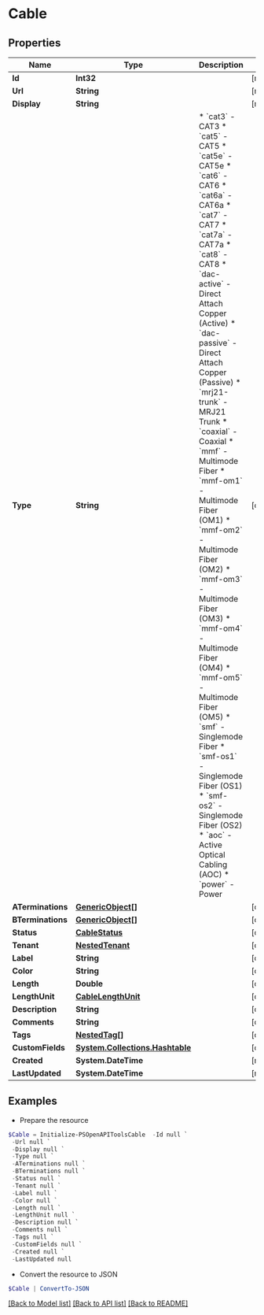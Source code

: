 # Cable
## Properties

Name | Type | Description | Notes
------------ | ------------- | ------------- | -------------
**Id** | **Int32** |  | [readonly] 
**Url** | **String** |  | [readonly] 
**Display** | **String** |  | [readonly] 
**Type** | **String** | * &#x60;cat3&#x60; - CAT3 * &#x60;cat5&#x60; - CAT5 * &#x60;cat5e&#x60; - CAT5e * &#x60;cat6&#x60; - CAT6 * &#x60;cat6a&#x60; - CAT6a * &#x60;cat7&#x60; - CAT7 * &#x60;cat7a&#x60; - CAT7a * &#x60;cat8&#x60; - CAT8 * &#x60;dac-active&#x60; - Direct Attach Copper (Active) * &#x60;dac-passive&#x60; - Direct Attach Copper (Passive) * &#x60;mrj21-trunk&#x60; - MRJ21 Trunk * &#x60;coaxial&#x60; - Coaxial * &#x60;mmf&#x60; - Multimode Fiber * &#x60;mmf-om1&#x60; - Multimode Fiber (OM1) * &#x60;mmf-om2&#x60; - Multimode Fiber (OM2) * &#x60;mmf-om3&#x60; - Multimode Fiber (OM3) * &#x60;mmf-om4&#x60; - Multimode Fiber (OM4) * &#x60;mmf-om5&#x60; - Multimode Fiber (OM5) * &#x60;smf&#x60; - Singlemode Fiber * &#x60;smf-os1&#x60; - Singlemode Fiber (OS1) * &#x60;smf-os2&#x60; - Singlemode Fiber (OS2) * &#x60;aoc&#x60; - Active Optical Cabling (AOC) * &#x60;power&#x60; - Power | [optional] 
**ATerminations** | [**GenericObject[]**](GenericObject.md) |  | [optional] 
**BTerminations** | [**GenericObject[]**](GenericObject.md) |  | [optional] 
**Status** | [**CableStatus**](CableStatus.md) |  | [optional] 
**Tenant** | [**NestedTenant**](NestedTenant.md) |  | [optional] 
**Label** | **String** |  | [optional] 
**Color** | **String** |  | [optional] 
**Length** | **Double** |  | [optional] 
**LengthUnit** | [**CableLengthUnit**](CableLengthUnit.md) |  | [optional] 
**Description** | **String** |  | [optional] 
**Comments** | **String** |  | [optional] 
**Tags** | [**NestedTag[]**](NestedTag.md) |  | [optional] 
**CustomFields** | [**System.Collections.Hashtable**](AnyType.md) |  | [optional] 
**Created** | **System.DateTime** |  | [readonly] 
**LastUpdated** | **System.DateTime** |  | [readonly] 

## Examples

- Prepare the resource
```powershell
$Cable = Initialize-PSOpenAPIToolsCable  -Id null `
 -Url null `
 -Display null `
 -Type null `
 -ATerminations null `
 -BTerminations null `
 -Status null `
 -Tenant null `
 -Label null `
 -Color null `
 -Length null `
 -LengthUnit null `
 -Description null `
 -Comments null `
 -Tags null `
 -CustomFields null `
 -Created null `
 -LastUpdated null
```

- Convert the resource to JSON
```powershell
$Cable | ConvertTo-JSON
```

[[Back to Model list]](../README.md#documentation-for-models) [[Back to API list]](../README.md#documentation-for-api-endpoints) [[Back to README]](../README.md)

